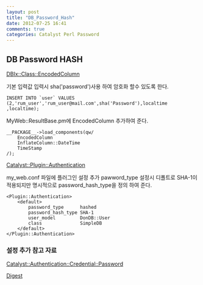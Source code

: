 ```yaml
---
layout: post
title: "DB_Password_Hash"
date: 2012-07-25 16:41
comments: true
categories: Catalyst Perl Password
---
```


## DB Password HASH

[DBIx::Class::EncodedColumn](https://metacpan.org/module/DBIx::Class::EncodedColumn)

기본 입력값 입력시 sha('password')사용 하여 암호화 할수 있도록 한다.

```
INSERT INTO `user` VALUES (2,'rum_user','rum_user@mail.com',sha('Password'),localtime ,localtime);
```

MyWeb::ResultBase.pm에 EncodedColumn 추가하여 준다.

```
__PACKAGE__->load_components(qw/
    EncodedColumn
    InflateColumn::DateTime
    TimeStamp
/);
```

[Catalyst::Plugin::Authentication](https://metacpan.org/module/Catalyst::Plugin::Authentication)

my_web.conf 파일에 플러그인 설정 추가
pawword_type 설정시 디폴트로 SHA-1이 적용되지만
명시적으로 password_hash_type을 정의 하여 준다.

```
<Plugin::Authentication>
    <default>
        password_type      hashed
        password_hash_type SHA-1
        user_model         DonDB::User
        class              SimpleDB
    </default>
</Plugin::Authentication>
```

### 설정 추가 참고 자료

[Catalyst::Authentication::Credential::Password](https://metacpan.org/module/Catalyst::Authentication::Credential::Password)

[Digest](https://metacpan.org/module/Digest#new)
